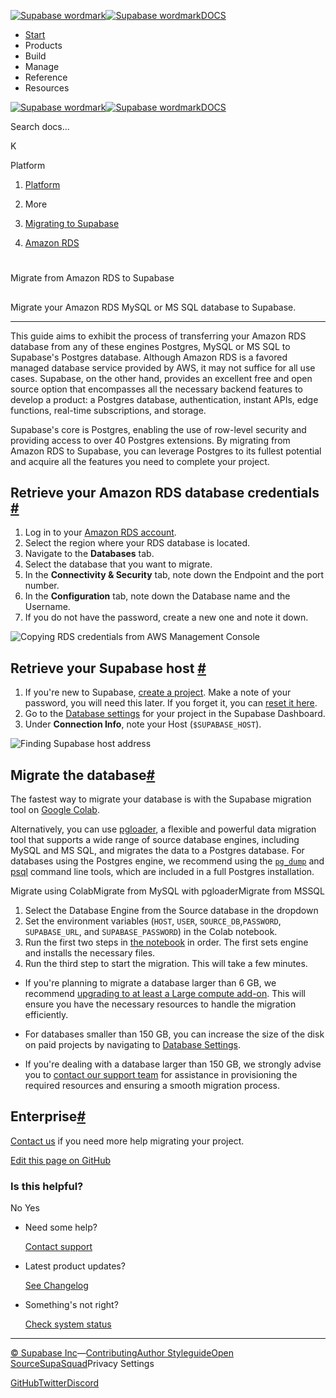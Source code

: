 [![Supabase wordmark](https://supabase.com/docs/_next/image?url=%2Fdocs%2Fsupabase-dark.svg&w=256&q=75&dpl=dpl_5BYG5BkQhU19GEfZfhcgAbeGcRQo)![Supabase wordmark](https://supabase.com/docs/_next/image?url=%2Fdocs%2Fsupabase-light.svg&w=256&q=75&dpl=dpl_5BYG5BkQhU19GEfZfhcgAbeGcRQo)DOCS](https://supabase.com/docs)

-   [Start](https://supabase.com/docs/guides/getting-started)
-   Products
-   Build
-   Manage
-   Reference
-   Resources

[![Supabase wordmark](https://supabase.com/docs/_next/image?url=%2Fdocs%2Fsupabase-dark.svg&w=256&q=75&dpl=dpl_5BYG5BkQhU19GEfZfhcgAbeGcRQo)![Supabase wordmark](https://supabase.com/docs/_next/image?url=%2Fdocs%2Fsupabase-light.svg&w=256&q=75&dpl=dpl_5BYG5BkQhU19GEfZfhcgAbeGcRQo)DOCS](https://supabase.com/docs)

Search docs...

K

Platform

1.  [Platform](https://supabase.com/docs/guides/platform)

3.  More

5.  [Migrating to Supabase](https://supabase.com/docs/guides/platform/migrating-to-supabase)

7.  [Amazon RDS](https://supabase.com/docs/guides/platform/migrating-to-supabase/amazon-rds)

# 

Migrate from Amazon RDS to Supabase

## 

Migrate your Amazon RDS MySQL or MS SQL database to Supabase.

* * *

This guide aims to exhibit the process of transferring your Amazon RDS database from any of these engines Postgres, MySQL or MS SQL to Supabase's Postgres database. Although Amazon RDS is a favored managed database service provided by AWS, it may not suffice for all use cases. Supabase, on the other hand, provides an excellent free and open source option that encompasses all the necessary backend features to develop a product: a Postgres database, authentication, instant APIs, edge functions, real-time subscriptions, and storage.

Supabase's core is Postgres, enabling the use of row-level security and providing access to over 40 Postgres extensions. By migrating from Amazon RDS to Supabase, you can leverage Postgres to its fullest potential and acquire all the features you need to complete your project.

## Retrieve your Amazon RDS database credentials [#](#retrieve-rds-credentials)

1.  Log in to your [Amazon RDS account](https://aws.amazon.com/rds/).
2.  Select the region where your RDS database is located.
3.  Navigate to the **Databases** tab.
4.  Select the database that you want to migrate.
5.  In the **Connectivity & Security** tab, note down the Endpoint and the port number.
6.  In the **Configuration** tab, note down the Database name and the Username.
7.  If you do not have the password, create a new one and note it down.

![Copying RDS credentials from AWS Management Console](https://supabase.com/docs/img/guides/resources/migrating-to-supabase/amazon-rds/amazon-rds_credentials.png)

## Retrieve your Supabase host [#](#retrieve-supabase-host)

1.  If you're new to Supabase, [create a project](https://database.new). Make a note of your password, you will need this later. If you forget it, you can [reset it here](https://supabase.com/dashboard/project/_/settings/database).
2.  Go to the [Database settings](https://supabase.com/dashboard/project/_/settings/database) for your project in the Supabase Dashboard.
3.  Under **Connection Info**, note your Host (`$SUPABASE_HOST`).

![Finding Supabase host address](https://supabase.com/docs/img/guides/resources/migrating-to-supabase/amazon-rds/database-settings-host.png)

## Migrate the database[#](#migrate-the-database)

The fastest way to migrate your database is with the Supabase migration tool on [Google Colab](https://colab.research.google.com/github/mansueli/Supa-Migrate/blob/main/Amazon_RDS_to_Supabase.ipynb).

Alternatively, you can use [pgloader](https://github.com/dimitri/pgloader), a flexible and powerful data migration tool that supports a wide range of source database engines, including MySQL and MS SQL, and migrates the data to a Postgres database. For databases using the Postgres engine, we recommend using the [`pg_dump`](https://www.postgresql.org/docs/current/app-pgdump.html) and [psql](https://www.postgresql.org/docs/current/app-psql.html) command line tools, which are included in a full Postgres installation.

Migrate using ColabMigrate from MySQL with pgloaderMigrate from MSSQL

1.  Select the Database Engine from the Source database in the dropdown
2.  Set the environment variables (`HOST`, `USER`, `SOURCE_DB`,`PASSWORD`, `SUPABASE_URL`, and `SUPABASE_PASSWORD`) in the Colab notebook.
3.  Run the first two steps in [the notebook](https://colab.research.google.com/github/mansueli/Supa-Migrate/blob/main/Amazon_RDS_to_Supabase.ipynb) in order. The first sets engine and installs the necessary files.
4.  Run the third step to start the migration. This will take a few minutes.

-   If you're planning to migrate a database larger than 6 GB, we recommend [upgrading to at least a Large compute add-on](https://supabase.com/docs/guides/platform/compute-add-ons). This will ensure you have the necessary resources to handle the migration efficiently.
    
-   For databases smaller than 150 GB, you can increase the size of the disk on paid projects by navigating to [Database Settings](https://supabase.com/dashboard/project/_/settings/database).
    
-   If you're dealing with a database larger than 150 GB, we strongly advise you to [contact our support team](https://supabase.com/dashboard/support/new) for assistance in provisioning the required resources and ensuring a smooth migration process.
    

## Enterprise[#](#enterprise)

[Contact us](https://forms.supabase.com/enterprise) if you need more help migrating your project.

[Edit this page on GitHub](https://github.com/supabase/supabase/blob/master/apps/docs/content/guides/platform/migrating-to-supabase/amazon-rds.mdx)

### Is this helpful?

No Yes

-   Need some help?
    
    [Contact support](https://supabase.com/support)
-   Latest product updates?
    
    [See Changelog](https://supabase.com/changelog)
-   Something's not right?
    
    [Check system status](https://status.supabase.com/)

* * *

[© Supabase Inc](https://supabase.com/)—[Contributing](https://github.com/supabase/supabase/blob/master/apps/docs/DEVELOPERS.md)[Author Styleguide](https://github.com/supabase/supabase/blob/master/apps/docs/CONTRIBUTING.md)[Open Source](https://supabase.com/open-source)[SupaSquad](https://supabase.com/supasquad)Privacy Settings

[GitHub](https://github.com/supabase/supabase)[Twitter](https://twitter.com/supabase)[Discord](https://discord.supabase.com/)